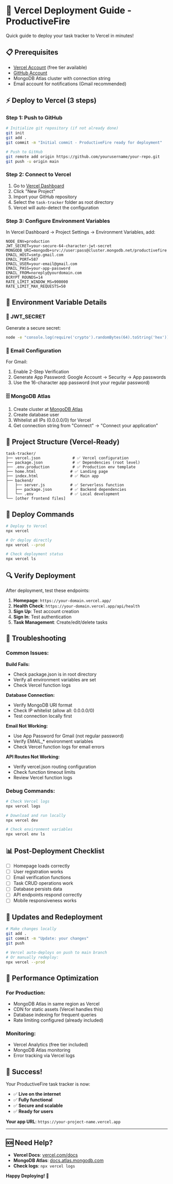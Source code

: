 # 🚀 Vercel Deployment Guide - ProductiveFire

Quick guide to deploy your task tracker to Vercel in minutes!

## 📋 Prerequisites

- [Vercel Account](https://vercel.com) (free tier available)
- [GitHub Account](https://github.com) 
- MongoDB Atlas cluster with connection string
- Email account for notifications (Gmail recommended)

## ⚡ Deploy to Vercel (3 steps)

### Step 1: Push to GitHub
```bash
# Initialize git repository (if not already done)
git init
git add .
git commit -m "Initial commit - ProductiveFire ready for deployment"

# Push to GitHub
git remote add origin https://github.com/yourusername/your-repo.git
git push -u origin main
```

### Step 2: Connect to Vercel
1. Go to [Vercel Dashboard](https://vercel.com/dashboard)
2. Click "New Project"
3. Import your GitHub repository
4. Select the `task-tracker` folder as root directory
5. Vercel will auto-detect the configuration

### Step 3: Configure Environment Variables
In Vercel Dashboard → Project Settings → Environment Variables, add:

```env
NODE_ENV=production
JWT_SECRET=your-secure-64-character-jwt-secret
MONGODB_URI=mongodb+srv://user:pass@cluster.mongodb.net/productivefire
EMAIL_HOST=smtp.gmail.com
EMAIL_PORT=587
EMAIL_USER=your-email@gmail.com
EMAIL_PASS=your-app-password
EMAIL_FROM=noreply@yourdomain.com
BCRYPT_ROUNDS=14
RATE_LIMIT_WINDOW_MS=900000
RATE_LIMIT_MAX_REQUESTS=50
```

## 🔧 Environment Variable Details

### 🔐 JWT_SECRET
Generate a secure secret:
```bash
node -e "console.log(require('crypto').randomBytes(64).toString('hex'))"
```

### 📧 Email Configuration
For Gmail:
1. Enable 2-Step Verification
2. Generate App Password: Google Account → Security → App passwords
3. Use the 16-character app password (not your regular password)

### 🗄️ MongoDB Atlas
1. Create cluster at [MongoDB Atlas](https://cloud.mongodb.com)
2. Create database user
3. Whitelist all IPs (0.0.0.0/0) for Vercel
4. Get connection string from "Connect" → "Connect your application"

## 📁 Project Structure (Vercel-Ready)

```
task-tracker/
├── vercel.json              # ✅ Vercel configuration
├── package.json             # ✅ Dependencies (root level)
├── .env.production          # ✅ Production env template
├── home.html               # ✅ Landing page
├── index.html              # ✅ Main app
├── backend/
│   ├── server.js           # ✅ Serverless function
│   ├── package.json        # ✅ Backend dependencies
│   └── .env                # ✅ Local development
└── [other frontend files]
```

## 🚀 Deploy Commands

```bash
# Deploy to Vercel
npx vercel

# Or deploy directly
npx vercel --prod

# Check deployment status
npx vercel ls
```

## 🔍 Verify Deployment

After deployment, test these endpoints:

1. **Homepage**: `https://your-domain.vercel.app/`
2. **Health Check**: `https://your-domain.vercel.app/api/health`
3. **Sign Up**: Test account creation
4. **Sign In**: Test authentication
5. **Task Management**: Create/edit/delete tasks

## 🐛 Troubleshooting

### Common Issues:

**Build Fails:**
- Check package.json is in root directory
- Verify all environment variables are set
- Check Vercel function logs

**Database Connection:**
- Verify MongoDB URI format
- Check IP whitelist (allow all: 0.0.0.0/0)
- Test connection locally first

**Email Not Working:**
- Use App Password for Gmail (not regular password)
- Verify EMAIL_* environment variables
- Check Vercel function logs for email errors

**API Routes Not Working:**
- Verify vercel.json routing configuration
- Check function timeout limits
- Review Vercel function logs

### Debug Commands:
```bash
# Check Vercel logs
npx vercel logs

# Download and run locally
npx vercel dev

# Check environment variables
npx vercel env ls
```

## 📊 Post-Deployment Checklist

- [ ] Homepage loads correctly
- [ ] User registration works
- [ ] Email verification functions
- [ ] Task CRUD operations work
- [ ] Database persists data
- [ ] API endpoints respond correctly
- [ ] Mobile responsiveness works

## 🔄 Updates and Redeployment

```bash
# Make changes locally
git add .
git commit -m "Update: your changes"
git push

# Vercel auto-deploys on push to main branch
# Or manually redeploy:
npx vercel --prod
```

## 🌟 Performance Optimization

### For Production:
- MongoDB Atlas in same region as Vercel
- CDN for static assets (Vercel handles this)
- Database indexing for frequent queries
- Rate limiting configured (already included)

### Monitoring:
- Vercel Analytics (free tier included)
- MongoDB Atlas monitoring
- Error tracking via Vercel logs

## 🎉 Success!

Your ProductiveFire task tracker is now:
- ✅ **Live on the internet**
- ✅ **Fully functional**
- ✅ **Secure and scalable**
- ✅ **Ready for users**

**Your app URL**: `https://your-project-name.vercel.app`

---

## 🆘 Need Help?

- **Vercel Docs**: [vercel.com/docs](https://vercel.com/docs)
- **MongoDB Atlas**: [docs.atlas.mongodb.com](https://docs.atlas.mongodb.com)
- **Check logs**: `npx vercel logs`

**Happy Deploying! 🚀**

